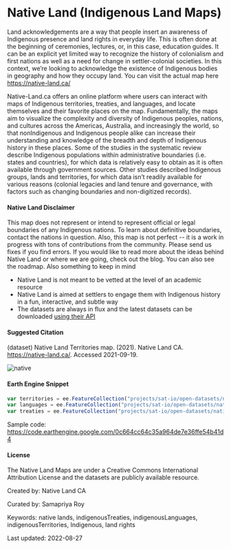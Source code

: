 # Native Land (Indigenous Land Maps)

Land acknowledgements are a way that people insert an awareness of Indigenous presence and land rights in everyday life. This is often done at the beginning of ceremonies, lectures, or, in this case, education guides. It can be an explicit yet limited way to recognize the history of colonialism and first nations as well as a need for change in settler-colonial societies. In this context, we’re looking to acknowledge the existence of Indigenous bodies in geography and how they occupy land. You can visit the actual map here https://native-land.ca/

Native-Land.ca offers an online platform where users can interact with maps of Indigenous territories, treaties, and languages, and locate themselves and their favorite places on the map. Fundamentally, the maps aim to visualize the complexity and diversity of Indigenous peoples, nations, and cultures across the Americas, Australia, and increasingly the world, so that nonIndigenous and Indigenous people alike can increase their understanding and knowledge of the breadth and depth of Indigenous history in these places. Some of the studies in the systematic review describe Indigenous populations within administrative boundaries (i.e. states and countries), for which data is relatively easy to obtain as it is often available through government sources. Other studies described Indigenous groups, lands and territories, for which data isn’t readily available for various reasons (colonial legacies and land tenure and governance, with factors such as changing boundaries and non-digitized records).


#### Native Land Disclaimer
This map does not represent or intend to represent official or legal boundaries of any Indigenous nations. To learn about definitive boundaries, contact the nations in question. Also, this map is not perfect -- it is a work in progress with tons of contributions from the community. Please send us fixes if you find errors. If you would like to read more about the ideas behind Native Land or where we are going, check out the blog. You can also see the roadmap. Also something to keep in mind

* Native Land is not meant to be vetted at the level of an academic resource
* Native Land is aimed at settlers to engage them with Indigenous history in a fun, interactive, and subtle way
* The datasets are always in flux and the latest datasets can be downloaded [using their API](https://native-land.ca/resources/api-docs/)


#### Suggested Citation

(dataset) Native Land Territories map. (2021). Native Land CA. https://native-land.ca/. Accessed 2021-09-19.

![native](https://user-images.githubusercontent.com/6677629/133938352-7c4d09a1-99b2-490f-acdd-14627c1e53bb.gif)


#### Earth Engine Snippet

```js
var territories = ee.FeatureCollection("projects/sat-io/open-datasets/native-land/indigenousTerritories");
var languages = ee.FeatureCollection("projects/sat-io/open-datasets/native-land/indigenousLanguages");
var treaties = ee.FeatureCollection("projects/sat-io/open-datasets/native-land/indigenousTreaties");
```

Sample code: https://code.earthengine.google.com/0c664cc64c35a964de7e36ffe54b41d4


#### License

The Native Land Maps are under a Creative Commons International Attribution License and the datasets are publicly available resource.

Created by: Native Land CA

Curated by: Samapriya Roy

Keywords: native lands, indigenousTreaties, indigenousLanguages, indigenousTerritories, Indigenous, land rights

Last updated: 2022-08-27
